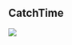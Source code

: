 ## CatchTime

![](https://raw.githubusercontent.com/simplepeng/CatchTime/master/image/Screenshot_20180313-153701.jpg)



